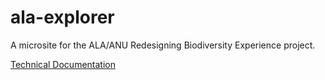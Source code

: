 # ala-explorer

A microsite for the ALA/ANU Redesigning Biodiversity Experience project.

[Technical Documentation](components.md)